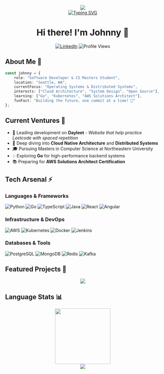 <!-- Header Banner -->
<div align="center">
  <a href="https://git.io/typing-svg">
    <img src="https://readme-typing-svg.herokuapp.com?font=JetBrains+Mono&size=30&pause=1000&color=00FF41&center=true&vCenter=true&multiline=true&repeat=false&width=600&height=100&lines=System+Status%3A+Online;root%40universe%3A~%24+Welcome+to+my+Digital+Space" />
  </a>
</div>

<!-- Typing SVG -->
<div align="center">
  <a href="https://git.io/typing-svg">
    <img src="https://readme-typing-svg.herokuapp.com?font=Fira+Code&pause=1000&color=F75C7E&center=true&vCenter=true&width=435&lines=Full+Stack+Developer;Cloud+%26+DevOps+Enthusiast;Distributed+Systems+Explorer" alt="Typing SVG" />
  </a>
</div>

<h1 align="center">Hi there! I'm Johnny 👋</h1>

<div align="center">
  
[![LinkedIn](https://img.shields.io/badge/LinkedIn-Connect-blue?style=flat-square&logo=linkedin)](https://www.linkedin.com/in/johnnyhe7/)
![Profile Views](https://komarev.com/ghpvc/?username=go-johnnyhe&color=blueviolet&style=flat-square)

</div>

## About Me 💫
```typescript
const johnny = {
    role: "Software Developer & CS Masters Student",
    location: "Seattle, WA",
    currentFocus: "Operating Systems & Distributed Systems",
    interests: ["Cloud Architecture", "System Design", "Open Source"],
    learning: ["Go", "Kubernetes", "AWS Solutions Architect"],
    funFact: "Building the future, one commit at a time! 🚀"
};
```

## Current Ventures 🎯
- 🔭 Leading development on **Dayleet** - *Website that help practice Leetcode with spaced repetition*
- 🌱 Deep diving into **Cloud Native Architecture** and **Distributed Systems**
- 🎓 Pursuing Masters in Computer Science at Northeastern University
- 💡 Exploring **Go** for high-performance backend systems
- 📚 Preparing for **AWS Solutions Architect Certification**

## Tech Arsenal ⚡

### Languages & Frameworks
![Python](https://img.shields.io/badge/-Python-3776AB?style=flat-square&logo=Python&logoColor=white)
![Go](https://img.shields.io/badge/-Go-00ADD8?style=flat-square&logo=go&logoColor=white)
![TypeScript](https://img.shields.io/badge/-TypeScript-3178C6?style=flat-square&logo=typescript&logoColor=white)
![Java](https://img.shields.io/badge/-Java-007396?style=flat-square&logo=java&logoColor=white)
![React](https://img.shields.io/badge/-React-61DAFB?style=flat-square&logo=react&logoColor=black)
![Angular](https://img.shields.io/badge/-Angular-DD0031?style=flat-square&logo=angular&logoColor=white)

### Infrastructure & DevOps
![AWS](https://img.shields.io/badge/-AWS-232F3E?style=flat-square&logo=amazon-aws&logoColor=white)
![Kubernetes](https://img.shields.io/badge/-Kubernetes-326CE5?style=flat-square&logo=kubernetes&logoColor=white)
![Docker](https://img.shields.io/badge/-Docker-2496ED?style=flat-square&logo=docker&logoColor=white)
![Jenkins](https://img.shields.io/badge/-Jenkins-D24939?style=flat-square&logo=jenkins&logoColor=white)

### Databases & Tools
![PostgreSQL](https://img.shields.io/badge/-PostgreSQL-336791?style=flat-square&logo=postgresql&logoColor=white)
![MongoDB](https://img.shields.io/badge/-MongoDB-47A248?style=flat-square&logo=mongodb&logoColor=white)
![Redis](https://img.shields.io/badge/-Redis-DC382D?style=flat-square&logo=redis&logoColor=white)
![Kafka](https://img.shields.io/badge/-Kafka-231F20?style=flat-square&logo=apache-kafka&logoColor=white)

## Featured Projects 🌟
<div align="center">
  <a href="https://github.com/go-johnnyhe/Dayleet">
    <img src="https://github-readme-stats.vercel.app/api/pin/?username=go-johnnyhe&repo=dayleet&theme=radical" />
  </a>
  <!-- Add another featured project if available -->
</div>

## Language Stats 📊
<div align="center">
  <img height="180em" src="https://github-readme-stats.vercel.app/api/top-langs/?username=go-johnnyhe&layout=compact&langs_count=7&theme=radical"/>
</div>

<!-- Footer -->
<div align="center">
  <img src="https://capsule-render.vercel.app/api?type=waving&color=gradient&height=100&section=footer" />
</div>
